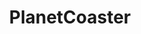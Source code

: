 ---
title: PlanetCoaster
crosslinks:
- youtubefactsbot
- anti_gif_bot
- u_imguralbumbot
- livven
- youtubot
- unitedkingdom
- PlanetCoasterModding
- pcmasterrace
- tmsbmeta
- autourbanbot
- rollercoasters
- autotldr
- alotabot
- eu4
- Coffee
- funhaus
- factorio
- NoMansSkyTheGame
- rct
- woahdude
---